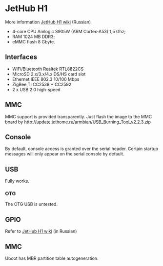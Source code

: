 # JetHub H1

More information [JetHub H1 wiki](http://wiki.jethome.ru/jethub_h1) (Russian)

- 4-core CPU Amlogic S905W (ARM Cortex-A53) 1,5 Ghz;
- RAM 1024 MB DDR3;
- eMMC flash 8 Gbyte.

## Interfaces

- WiFi/Bluetooth Realtek RTL8822CS
- MicroSD 2.x/3.x/4.x DS/HS card slot
- Ethernet IEEE 802.3 10/100 Mbps
- ZigBee TI CC2538 + CC2592
- 2 x USB 2.0 high-speed

## MMC

MMC support is provided transparently. Just flash the image to the MMC board by http://update.jethome.ru/armbian/USB_Burning_Tool_v2.2.3.zip

## Console

By default, console access is granted over the serial header. Certain startup messages will only appear on the serial console by default. 

## USB

Fully works.

### OTG

The OTG USB is untested.

## GPIO

Refer to [JetHub H1 wiki](https://wiki.jethome.ru/jethub_h1) (in Russian)

## MMC

Uboot has MBR partition table autogeneration.
